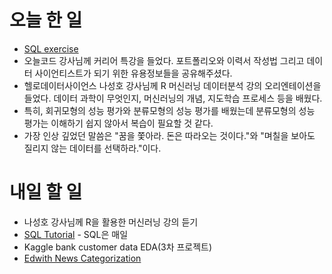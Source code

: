 # 오늘 한 일
* [SQL exercise](https://www.w3schools.com/sql/default.asp)
* 오늘코드 강사님께 커리어 특강을 들었다. 포트폴리오와 이력서 작성법 그리고 데이터 사이언티스트가 되기 위한 유용정보들을 공유해주셨다.
* 헬로데이터사이언스 나성호 강사님께 R 머신러닝 데이터분석 강의 오리엔테이션을 들었다. 데이터 과학이 무엇인지, 머신러닝의 개념, 지도학습 프로세스 등을 배웠다.
* 특히, 회귀모형의 성능 평가와 분류모형의 성능 평가를 배웠는데 분류모형의 성능 평가는 이해하기 쉽지 않아서 복습이 필요할 것 같다.
* 가장 인상 깊었던 말씀은 "꿈을 쫓아라. 돈은 따라오는 것이다."와 "며칠을 보아도 질리지 않는 데이터를 선택하라."이다.

# 내일 할 일
* 나성호 강사님께 R을 활용한 머신러닝 강의 듣기
* [SQL Tutorial](https://www.w3schools.com/sql/default.asp) - SQL은 매일
* Kaggle bank customer data EDA(3차 프로젝트)
* [Edwith News Categorization](https://www.edwith.org/aipython/lecture/23090/)
